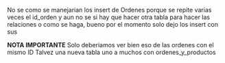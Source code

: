 No se como se manejarian los insert de Ordenes
porque se repite varias veces el id_orden 
y aun no se si hay que hacer otra tabla para hacer las relaciones
o como se haga, bueno por el momento solo dejo los insert con sus 




**NOTA IMPORTANTE** Solo deberiamos ver bien eso de las ordenes con el mismo ID
Talvez una nueva tabla uno a muchos con ordenes_y_productos
